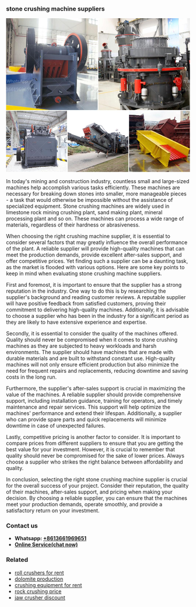 <h3>stone crushing machine suppliers</h3><img src='1706754272.jpg' alt=''><p>In today's mining and construction industry, countless small and large-sized machines help accomplish various tasks efficiently. These machines are necessary for breaking down stones into smaller, more manageable pieces - a task that would otherwise be impossible without the assistance of specialized equipment. Stone crushing machines are widely used in limestone rock mining crushing plant, sand making plant, mineral processing plant and so on. These machines can process a wide range of materials, regardless of their hardness or abrasiveness.</p><p>When choosing the right crushing machine supplier, it is essential to consider several factors that may greatly influence the overall performance of the plant. A reliable supplier will provide high-quality machines that can meet the production demands, provide excellent after-sales support, and offer competitive prices. Yet finding such a supplier can be a daunting task, as the market is flooded with various options. Here are some key points to keep in mind when evaluating stone crushing machine suppliers.</p><p>First and foremost, it is important to ensure that the supplier has a strong reputation in the industry. One way to do this is by researching the supplier's background and reading customer reviews. A reputable supplier will have positive feedback from satisfied customers, proving their commitment to delivering high-quality machines. Additionally, it is advisable to choose a supplier who has been in the industry for a significant period as they are likely to have extensive experience and expertise.</p><p>Secondly, it is essential to consider the quality of the machines offered. Quality should never be compromised when it comes to stone crushing machines as they are subjected to heavy workloads and harsh environments. The supplier should have machines that are made with durable materials and are built to withstand constant use. High-quality machines will not only ensure efficient production but also minimize the need for frequent repairs and replacements, reducing downtime and saving costs in the long run.</p><p>Furthermore, the supplier's after-sales support is crucial in maximizing the value of the machines. A reliable supplier should provide comprehensive support, including installation guidance, training for operators, and timely maintenance and repair services. This support will help optimize the machines' performance and extend their lifespan. Additionally, a supplier who can provide spare parts and quick replacements will minimize downtime in case of unexpected failures.</p><p>Lastly, competitive pricing is another factor to consider. It is important to compare prices from different suppliers to ensure that you are getting the best value for your investment. However, it is crucial to remember that quality should never be compromised for the sake of lower prices. Always choose a supplier who strikes the right balance between affordability and quality.</p><p>In conclusion, selecting the right stone crushing machine supplier is crucial for the overall success of your project. Consider their reputation, the quality of their machines, after-sales support, and pricing when making your decision. By choosing a reliable supplier, you can ensure that the machines meet your production demands, operate smoothly, and provide a satisfactory return on your investment.</p><h3>Contact us</h3><ul><li><strong>Whatsapp:&nbsp;<a href="https://wa.me/8613661969651">+8613661969651</a></strong></li><li><a href="https://swt.shibang-china.com/?git&amp;zhl&amp;stone crushing machine suppliers"><strong>Online Service(chat now)</strong></a></li></ul><h3>Related</h3><ul><li><a href='roll crushers for rent.md'>roll crushers for rent</a></li><li><a href='dolomite production.md'>dolomite production</a></li><li><a href='crushing equipment for rent.md'>crushing equipment for rent</a></li><li><a href='rock crushing price.md'>rock crushing price</a></li><li><a href='jaw crusher discount.md'>jaw crusher discount</a></li></ul>